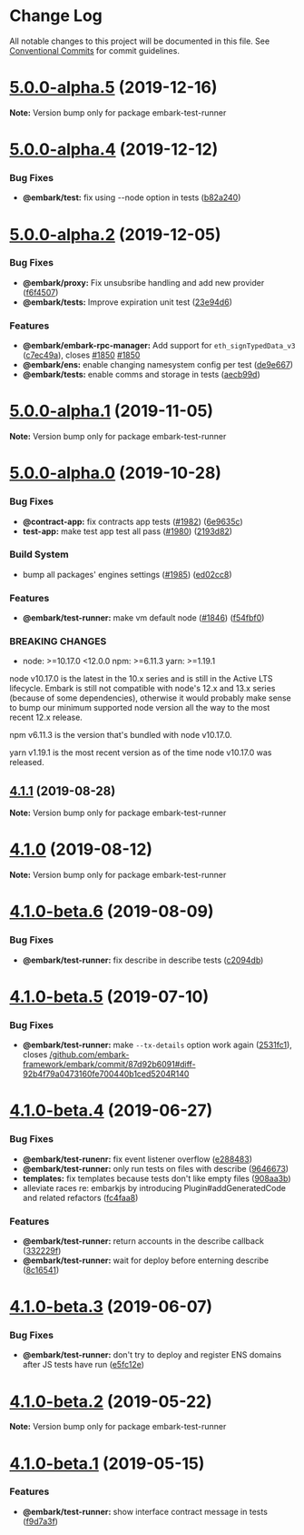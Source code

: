 # Change Log

All notable changes to this project will be documented in this file.
See [Conventional Commits](https://conventionalcommits.org) for commit guidelines.

# [5.0.0-alpha.5](https://github.com/embark-framework/embark/compare/v5.0.0-alpha.4...v5.0.0-alpha.5) (2019-12-16)

**Note:** Version bump only for package embark-test-runner





# [5.0.0-alpha.4](https://github.com/embark-framework/embark/compare/v5.0.0-alpha.3...v5.0.0-alpha.4) (2019-12-12)


### Bug Fixes

* **@embark/test:** fix using --node option in tests ([b82a240](https://github.com/embark-framework/embark/commit/b82a240))





# [5.0.0-alpha.2](https://github.com/embark-framework/embark/compare/v5.0.0-alpha.1...v5.0.0-alpha.2) (2019-12-05)


### Bug Fixes

* **@embark/proxy:** Fix unsubsribe handling and add new provider ([f6f4507](https://github.com/embark-framework/embark/commit/f6f4507))
* **@embark/tests:** Improve expiration unit test ([23e94d6](https://github.com/embark-framework/embark/commit/23e94d6))


### Features

* **@embark/embark-rpc-manager:** Add support for `eth_signTypedData_v3` ([c7ec49a](https://github.com/embark-framework/embark/commit/c7ec49a)), closes [#1850](https://github.com/embark-framework/embark/issues/1850) [#1850](https://github.com/embark-framework/embark/issues/1850)
* **@embark/ens:** enable changing namesystem config per test ([de9e667](https://github.com/embark-framework/embark/commit/de9e667))
* **@embark/tests:** enable comms and storage in tests ([aecb99d](https://github.com/embark-framework/embark/commit/aecb99d))





# [5.0.0-alpha.1](https://github.com/embark-framework/embark/compare/v5.0.0-alpha.0...v5.0.0-alpha.1) (2019-11-05)

**Note:** Version bump only for package embark-test-runner





# [5.0.0-alpha.0](https://github.com/embark-framework/embark/compare/v4.1.1...v5.0.0-alpha.0) (2019-10-28)


### Bug Fixes

* **@contract-app:** fix contracts app tests ([#1982](https://github.com/embark-framework/embark/issues/1982)) ([6e9635c](https://github.com/embark-framework/embark/commit/6e9635c))
* **test-app:** make test app test all pass ([#1980](https://github.com/embark-framework/embark/issues/1980)) ([2193d82](https://github.com/embark-framework/embark/commit/2193d82))


### Build System

* bump all packages' engines settings ([#1985](https://github.com/embark-framework/embark/issues/1985)) ([ed02cc8](https://github.com/embark-framework/embark/commit/ed02cc8))


### Features

* **@embark/test-runner:** make vm default node ([#1846](https://github.com/embark-framework/embark/issues/1846)) ([f54fbf0](https://github.com/embark-framework/embark/commit/f54fbf0))


### BREAKING CHANGES

* node: >=10.17.0 <12.0.0
npm: >=6.11.3
yarn: >=1.19.1

node v10.17.0 is the latest in the 10.x series and is still in the Active LTS
lifecycle. Embark is still not compatible with node's 12.x and 13.x
series (because of some dependencies), otherwise it would probably make sense
to bump our minimum supported node version all the way to the most recent 12.x
release.

npm v6.11.3 is the version that's bundled with node v10.17.0.

yarn v1.19.1 is the most recent version as of the time node v10.17.0 was
released.





## [4.1.1](https://github.com/embark-framework/embark/compare/v4.1.0...v4.1.1) (2019-08-28)

**Note:** Version bump only for package embark-test-runner





# [4.1.0](https://github.com/embark-framework/embark/compare/v4.1.0-beta.6...v4.1.0) (2019-08-12)

**Note:** Version bump only for package embark-test-runner





# [4.1.0-beta.6](https://github.com/embark-framework/embark/compare/v4.1.0-beta.5...v4.1.0-beta.6) (2019-08-09)


### Bug Fixes

* **@embark/test-runner:** fix describe in describe tests ([c2094db](https://github.com/embark-framework/embark/commit/c2094db))





# [4.1.0-beta.5](https://github.com/embark-framework/embark/compare/v4.1.0-beta.4...v4.1.0-beta.5) (2019-07-10)


### Bug Fixes

* **@embark/test-runner:** make `--tx-details` option work again ([2531fc1](https://github.com/embark-framework/embark/commit/2531fc1)), closes [/github.com/embark-framework/embark/commit/87d92b6091#diff-92b4f79a0473160fe700440b1ced5204R140](https://github.com//github.com/embark-framework/embark/commit/87d92b6091/issues/diff-92b4f79a0473160fe700440b1ced5204R140)





# [4.1.0-beta.4](https://github.com/embark-framework/embark/compare/v4.1.0-beta.3...v4.1.0-beta.4) (2019-06-27)


### Bug Fixes

* **@embark/test-runenr:** fix event listener overflow ([e288483](https://github.com/embark-framework/embark/commit/e288483))
* **@embark/test-runner:** only run tests on files with describe ([9646673](https://github.com/embark-framework/embark/commit/9646673))
* **templates:** fix templates because tests don't like empty files ([908aa3b](https://github.com/embark-framework/embark/commit/908aa3b))
* alleviate races re: embarkjs by introducing Plugin#addGeneratedCode and related refactors ([fc4faa8](https://github.com/embark-framework/embark/commit/fc4faa8))


### Features

* **@embark/test-runner:** return accounts in the describe callback ([332229f](https://github.com/embark-framework/embark/commit/332229f))
* **@embark/test-runner:** wait for deploy before enterning describe ([8c16541](https://github.com/embark-framework/embark/commit/8c16541))





# [4.1.0-beta.3](https://github.com/embark-framework/embark/compare/v4.1.0-beta.2...v4.1.0-beta.3) (2019-06-07)


### Bug Fixes

* **@embark/test-runner:** don't try to deploy and register ENS domains after JS tests have run ([e5fc12e](https://github.com/embark-framework/embark/commit/e5fc12e))





# [4.1.0-beta.2](https://github.com/embark-framework/embark/compare/v4.1.0-beta.1...v4.1.0-beta.2) (2019-05-22)

**Note:** Version bump only for package embark-test-runner





# [4.1.0-beta.1](https://github.com/embark-framework/embark/compare/v4.1.0-beta.0...v4.1.0-beta.1) (2019-05-15)


### Features

* **@embark/test-runner:** show interface contract message in tests ([f9d7a3f](https://github.com/embark-framework/embark/commit/f9d7a3f))
